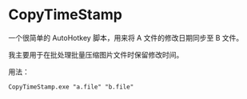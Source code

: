 # CopyTimeStamp

一个很简单的 AutoHotkey 脚本，用来将 A 文件的修改日期同步至 B 文件。

我主要用于在批处理批量压缩图片文件时保留修改时间。

用法：

    CopyTimeStamp.exe "a.file" "b.file"

